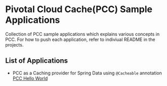# Pivotal Cloud Cache(PCC) Sample Applications
Collection of PCC sample applications which explains various concepts in PCC. For how to push each application, 
refer to indiviual README in the projects.


## List of Applications
- PCC as a Caching provider for Spring Data using `@Cacheable` annotation 
[PCC Hello World](./pcc-hello-world-example)
